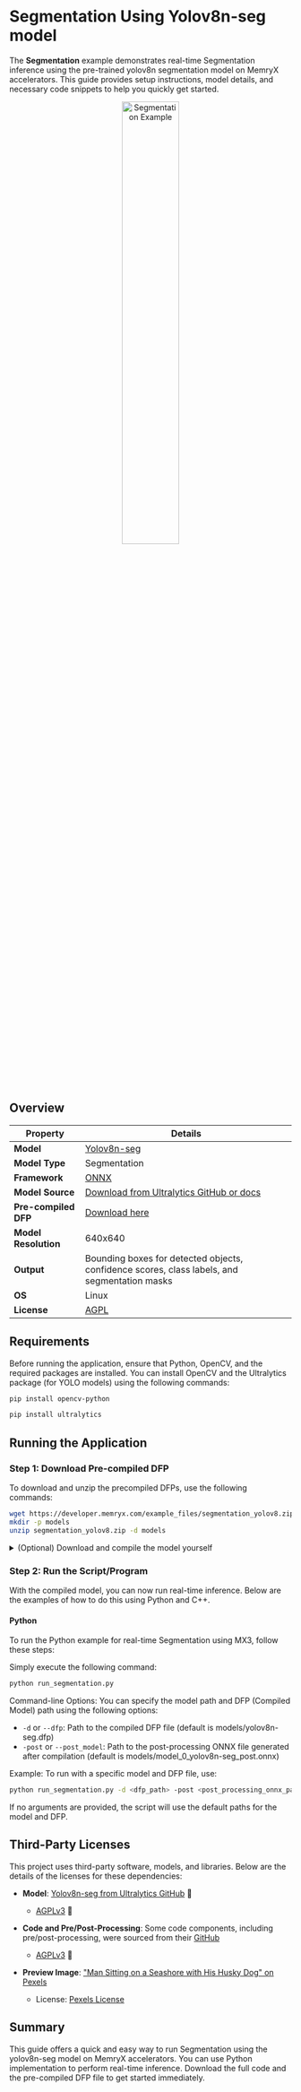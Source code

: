 # Segmentation Using Yolov8n-seg model

The **Segmentation** example demonstrates real-time Segmentation inference using the pre-trained yolov8n segmentation model on MemryX accelerators. This guide provides setup instructions, model details, and necessary code snippets to help you quickly get started.

<p align="center">
  <img src="assets/segmentation.png" alt="Segmentation Example" width="45%" />
</p>

## Overview

| Property             | Details                                                                 |
|----------------------|-------------------------------------------------------------------------|
| **Model**            | [Yolov8n-seg](https://docs.ultralytics.com/models/yolov8/)                                            |
| **Model Type**       | Segmentation                                                        |
| **Framework**        | [ONNX](https://onnx.ai/)                                                   |
| **Model Source**     | [Download from Ultralytics GitHub or docs](https://docs.ultralytics.com/models/yolov8/) |
| **Pre-compiled DFP** | [Download here](https://developer.memryx.com/example_files/segmentation_yolov8.zip)                                           |
| **Model Resolution** | 640x640                                                       |
| **Output**           | Bounding boxes for detected objects, confidence scores, class labels, and segmentation masks |
| **OS**               | Linux |
| **License**          | [AGPL](LICENSE.md)                                      |

## Requirements

Before running the application, ensure that Python, OpenCV, and the required packages are installed. You can install OpenCV and the Ultralytics package (for YOLO models) using the following commands:

```bash
pip install opencv-python
```

```bash
pip install ultralytics
```

## Running the Application

### Step 1: Download Pre-compiled DFP

To download and unzip the precompiled DFPs, use the following commands:
```bash
wget https://developer.memryx.com/example_files/segmentation_yolov8.zip
mkdir -p models
unzip segmentation_yolov8.zip -d models
```

<details> 
<summary> (Optional) Download and compile the model yourself </summary>
If you prefer, you can download and compile the model rather than using the precompiled model. Download the pre-trained YOLOv8n-seg model and export it to ONNX:

You can use the following code to download the pre-trained yolov8n-seg.pt model and export it to ONNX format:

```bash
from ultralytics import YOLO

# Load a model
model = YOLO("yolov8n-seg.pt")  # load an official model

# Export the model
model.export(format="onnx")
```

Additionally, it is essential to simplify the ONNX model by removing unnecessary nodes to ensure smooth compilation. Use the following command:

```bash
python -m onnxsim yolov8n-seg.onnx yolov8n-seg.onnx
```

You can now use the MemryX Neural Compiler to compile the model and generate the DFP file required by the accelerator:

```bash
mx_nc -v -m yolov8n-seg.onnx --autocrop -c 4
```

Output:
The MemryX compiler will generate two files:

* `yolov8n-seg.dfp`: The DFP file for the main section of the model.
* `yolov8n-seg_post.onnx`: The ONNX file for the cropped post-processing section of the model.

Additional Notes:
* `-v`: Enables verbose output, useful for tracking the compilation process.
* `--autocrop`: This option ensures that any unnecessary parts of the ONNX model (such as pre/post-processing not required by the chip) are cropped out.

</details>


### Step 2: Run the Script/Program

With the compiled model, you can now run real-time inference. Below are the examples of how to do this using Python and C++.

#### Python

To run the Python example for real-time Segmentation using MX3, follow these steps:

Simply execute the following command:

```bash
python run_segmentation.py
```
Command-line Options:
You can specify the model path and DFP (Compiled Model) path using the following options:

* `-d` or `--dfp`:  Path to the compiled DFP file (default is models/yolov8n-seg.dfp)
* `-post` or `--post_model`: Path to the post-processing ONNX file generated after compilation (default is models/model_0_yolov8n-seg_post.onnx)

Example:
To run with a specific model and DFP file, use:

```bash
python run_segmentation.py -d <dfp_path> -post <post_processing_onnx_path>
```

If no arguments are provided, the script will use the default paths for the model and DFP.

## Third-Party Licenses

This project uses third-party software, models, and libraries. Below are the details of the licenses for these dependencies:

- **Model**: [Yolov8n-seg from Ultralytics GitHub](https://docs.ultralytics.com/models/yolov8/) 🔗 
  - [AGPLv3](https://github.com/ultralytics/ultralytics/blob/main/LICENSE) 🔗

- **Code and Pre/Post-Processing**: Some code components, including pre/post-processing, were sourced from their [GitHub](https://github.com/ultralytics/ultralytics)  
  - [AGPLv3](https://github.com/ultralytics/ultralytics/blob/main/LICENSE) 🔗

- **Preview Image**: ["Man Sitting on a Seashore with His Husky Dog" on Pexels](https://www.pexels.com/photo/man-sitting-on-a-seashore-with-his-husky-dog-12461775/)  
  - License: [Pexels License](https://www.pexels.com/license/)

## Summary

This guide offers a quick and easy way to run Segmentation using the yolov8n-seg model on MemryX accelerators. You can use Python implementation to perform real-time inference. Download the full code and the pre-compiled DFP file to get started immediately.
